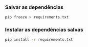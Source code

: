 ### Salvar as dependências

```bash
pip freeze > requirements.txt
```
### Instalar as dependências salvas

```bash
pip install -r requirements.txt
```
